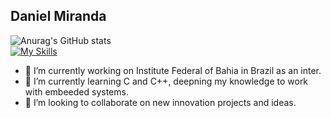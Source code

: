 ## Daniel Miranda
![Anurag's GitHub stats](https://github-readme-stats.vercel.app/api?username=daniellmi&show_icons=true&theme=radical) <br>
[![My Skills](https://skillicons.dev/icons?i=java,c,cpp,arduino,html,css,js,ts,nodejs,express,react,linux,redhat,postgres,mongodb,git)](https://skillicons.dev)

- 🔭 I’m currently working on Institute Federal of Bahia in Brazil as an inter.
- 🌱 I’m currently learning C and C++, deepning my knowledge to work with embeeded systems.
- 👯 I’m looking to collaborate on new innovation projects and ideas.
